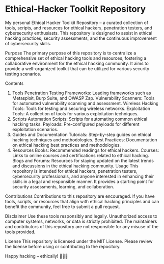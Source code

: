 # Ethical-Hacker Toolkit Repository

My personal Ethical Hacker Toolkit Repository – a curated collection of tools, scripts, and resources for ethical hackers, penetration testers, and cybersecurity enthusiasts. This repository is designed to assist in ethical hacking practices, security assessments, and the continuous improvement of cybersecurity skills.

Purpose
The primary purpose of this repository is to centralize a comprehensive set of ethical hacking tools and resources, fostering a collaborative environment for the ethical hacking community. It aims to provide a well-organized toolkit that can be utilized for various security testing scenarios.

Contents
1. Tools
Penetration Testing Frameworks: Leading frameworks such as Metasploit, Burp Suite, and OWASP Zap.
Vulnerability Scanners: Tools for automated vulnerability scanning and assessment.
Wireless Hacking Tools: Tools for testing and securing wireless networks.
Exploitation Tools: A collection of tools for various exploitation techniques.
2. Scripts
Automation Scripts: Scripts for automating common ethical hacking tasks.
Payloads: Pre-configured payloads for different exploitation scenarios.
3. Guides and Documentation
Tutorials: Step-by-step guides on ethical hacking techniques and methodologies.
Best Practices: Documentation on ethical hacking best practices and methodologies.
4. Resources
Books: Recommended readings for ethical hackers.
Courses: Links to online courses and certifications related to ethical hacking.
Blogs and Forums: Resources for staying updated on the latest trends and discussions in the ethical hacking community.
Usage
This repository is intended for ethical hackers, penetration testers, cybersecurity professionals, and anyone interested in enhancing their skills in a legal and responsible manner. It provides a starting point for security assessments, learning, and collaboration.

Contributions
Contributions to this repository are encouraged. If you have tools, scripts, or resources that align with ethical hacking principles and can benefit the community, feel free to submit a pull request.

Disclaimer
Use these tools responsibly and legally. Unauthorized access to computer systems, networks, or data is strictly prohibited. The maintainers and contributors of this repository are not responsible for any misuse of the tools provided.

License
This repository is licensed under the MIT License. Please review the license before using or contributing to the repository.

Happy hacking – ethically! 🎩🕵️‍♂️


